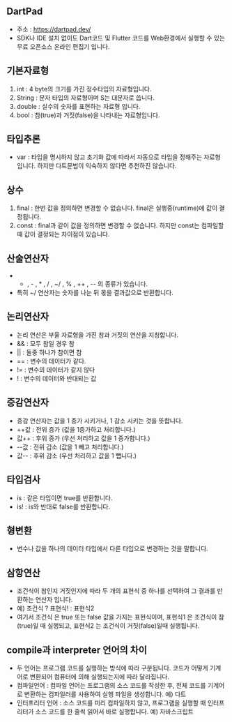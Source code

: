 ## DartPad
- 주소 : https://dartpad.dev/
- SDK나 IDE 설치 없이도 Dart코드 및 Flutter 코드를 Web환경에서 실행할 수 있는 무료 오픈소스 온라인 편집기 입니다.

## 기본자료형
1. int : 4 byte의 크기를 가진 정수타입의 자료형입니다.
2. String : 문자 타입의 자료형이며 S는 대문자로 씁니다.
3. double : 실수의 숫자를 표현하는 자료형 입니다.
4. bool : 참(true)과 거짓(false)을 나타내는 자료형입니다.

## 타입추론
- var : 타입을 명시하지 않고 초기화 값에 따라서 자동으로 타입을 정해주는 자료형입니다. 하지만 다트문법이 익숙하지 않다면 추천하진 않습니다.

## 상수
1. final : 한번 값을 정의하면 변경할 수 없습니다. final은 실행중(runtime)에 값이 결정됩니다. 
2. const : final과 같이 값을 정의하면 변경할 수 없습니다. 하지만 const는 컴파일할 때 값이 결정되는 차이점이 있습니다.

## 산술연산자
- + , - , * , / , ~/ , % , ++ , -- 의 종류가 있습니다.
- 특히 ~/ 연산자는 숫자를 나눈 뒤 몫을 결과값으로 반환합니다.

## 논리연산자
- 논리 연산은 부울 자료형을 가진 참과 거짓의 연산을 지칭합니다.
- && : 모두 참일 경우 참
- || : 둘중 하나가 참이면 참
- == : 변수의 데이터가 같다.
- != : 변수의 데이터가 같지 않다
- ! : 변수의 데이터와 반대되는 값

## 증감연산자
- 증감 연산자는 값을 1 증가 시키거나, 1 감소 시키는 것을 뜻합니다.
- ++값 : 전위 증가 (값을 1증가하고 처리합니다.)
- 값++ : 후위 증가 (우선 처리하고 값을 1 증가합니다.)
- --값 : 전위 감소 (값을 1 빼고 처리합니다.)
- 값-- : 후위 감소 (우선 처리하고 값을 1 뺍니다.)

## 타입검사
- is : 같은 타입이면 true를 반환합니다.
- is! : is와 반대로 false를 반환합니다.

## 형변환
- 변수나 값을 하나의 데이터 타입에서 다른 타입으로 변경하는 것을 말합니다.

## 삼항연산
- 조건식이 참인지 거짓인지에 따라 두 개의 표현식 중 하나를 선택하여 그 결과를 반환하는 연산자 입니다.
- 예) 조건식 ? 표현식! : 표현식2
- 여기서 조건식 은 true 또는 false 값을 가지는 표현식이며, 표현식1 은 조건식이 참(true)일 때 실행되고, 표현식2 는 조건식이 거짓(false)일때 실행됩니다.

## compile과 interpreter 언어의 차이
- 두 언어는 프로그램 코드를 실행하는 방식에 따라 구분됩니다. 코드가 어떻게 기계어로 변환되어 컴퓨터에 의해 실행되는지에 따라 달라집니다.
- 컴파일언어 : 컴파일 언어는 프로그램의 소스 코드를 작성한 후, 전체 코드를 기계어로 변환하는 컴파일러를 사용하여 실행 파일을 생성합니다. 예) 다트
- 인터프리터 언어 : 소스 코드를 미리 컴파일하지 않고, 프로그램을 실행할 때 인터프리터가 소스 코드를 한 줄씩 읽어서 바로 실행합니다. 예) 자바스크립트
